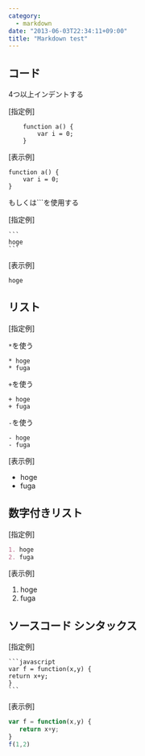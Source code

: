 ```yaml
--- 
category: 
  - markdown
date: "2013-06-03T22:34:11+09:00"
title: "Markdown test"
---
```

## コード
4つ以上インデントする

[指定例]

```
    function a() {
        var i = 0;
    }
```

[表示例]

    function a() {
        var i = 0;
    }

もしくは```を使用する

[指定例]

    ```
    hoge
    ```

[表示例]

```
hoge
```

## リスト

[指定例]

`*`を使う

```
* hoge
* fuga
```

`+`を使う

```
+ hoge
+ fuga
```

`-`を使う

```
- hoge
- fuga
```

[表示例]

- hoge
- fuga

## 数字付きリスト

[指定例]

```markdown
1. hoge
2. fuga
```

[表示例]

1. hoge
2. fuga

## ソースコード シンタックス

[指定例]

    ```javascript
    var f = function(x,y) {
   	return x+y;
    }
    ```

[表示例]

```javascript
var f = function(x,y) {
   return x+y;
}
f(1,2)
```
